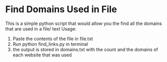 # Find Domains Used in File
This is a simple python script that would allow you the find all the domains that are used in a file/ text
Usage:
1. Paste the contents of the file in file.txt 
2. Run python find_links.py in terminal 
3. the output is stored in domains.txt with the count and the domains of each website that was used

